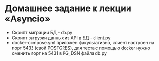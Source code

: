 # Домашнее задание к лекции «Asyncio»

* Скрипт миграции БД - db.py
* Скрипт загрузки данных из API в БД - client.py
* docker-compose.yml приложен факультативно, клиент настроен на порт 5432 (свой POSTGRES), для теста с помощью docker нужно сменить порт на 5431 в PG_DSN файла db.py